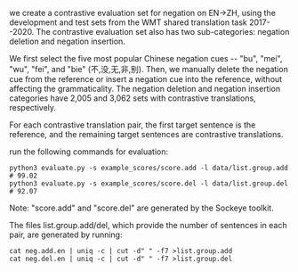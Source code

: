 we create a contrastive evaluation set for negation on EN->ZH, using the development and test sets from the WMT shared translation task 2017--2020. The contrastive evaluation set also has two sub-categories: negation deletion and negation insertion. 

We first select the five most popular Chinese negation cues -- "bu", "mei", "wu", "fei", and "bie" (不,没,无,非,别). Then, we manually delete the negation cue from the reference or insert a negation cue into the reference, without affecting the grammaticality. The negation deletion and negation insertion categories have 2,005 and 3,062 sets with contrastive translations, respectively. 

For each contrastive translation pair, the first target sentence is the reference, and the remaining target sentences are contrastive translations. 

run the following commands for evaluation: 

    python3 evaluate.py -s example_scores/score.add -l data/list.group.add # 99.02
    python3 evaluate.py -s example_scores/score.del -l data/list.group.del # 92.07
    
Note: "score.add" and "score.del" are generated by the Sockeye toolkit. 

The files list.group.add/del, which provide the number of sentences in each pair, are generated by running: 

    cat neg.add.en | uniq -c | cut -d" " -f7 >list.group.add
    cat neg.del.en | uniq -c | cut -d" " -f7 >list.group.del
